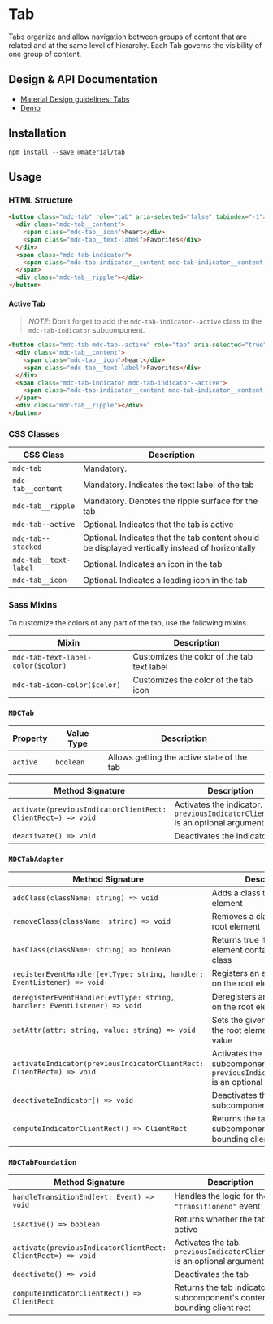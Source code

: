 <!--docs:
title: "Tab"
layout: detail
section: components
excerpt: "Governs the visibility of one of several groups of content."
iconId: tabs
path: /catalog/tabs/tab/
-->

# Tab

Tabs organize and allow navigation between groups of content that are related and at the same level of hierarchy.
Each Tab governs the visibility of one group of content.

## Design & API Documentation

<ul class="icon-list">
  <li class="icon-list-item icon-list-item--spec">
    <a href="https://material.io/go/design-tabs">Material Design guidelines: Tabs</a>
  </li>
  <li class="icon-list-item icon-list-item--link">
    <a href="https://material-components.github.io/material-components-web-catalog/#/component/tabs">Demo</a>
  </li>
</ul>

## Installation
```
npm install --save @material/tab
```

## Usage

### HTML Structure

```html
<button class="mdc-tab" role="tab" aria-selected="false" tabindex="-1">
  <div class="mdc-tab__content">
    <span class="mdc-tab__icon">heart</div>
    <span class="mdc-tab__text-label">Favorites</div>
  </div>
  <span class="mdc-tab-indicator">
    <span class="mdc-tab-indicator__content mdc-tab-indicator__content--underline"></span>
  </span>
  <div class="mdc-tab__ripple"></div>
</button>
```

#### Active Tab

>*NOTE*: Don't forget to add the `mdc-tab-indicator--active` class to the `mdc-tab-indicator` subcomponent.

```html
<button class="mdc-tab mdc-tab--active" role="tab" aria-selected="true">
  <div class="mdc-tab__content">
    <span class="mdc-tab__icon">heart</div>
    <span class="mdc-tab__text-label">Favorites</div>
  </div>
  <span class="mdc-tab-indicator mdc-tab-indicator--active">
    <span class="mdc-tab-indicator__content mdc-tab-indicator__content--underline"></span>
  </span>
  <div class="mdc-tab__ripple"></div>
</button>
```

### CSS Classes

CSS Class | Description
--- | ---
`mdc-tab` | Mandatory.
`mdc-tab__content` | Mandatory. Indicates the text label of the tab
`mdc-tab__ripple` | Mandatory. Denotes the ripple surface for the tab
`mdc-tab--active` | Optional. Indicates that the tab is active
`mdc-tab--stacked` | Optional. Indicates that the tab content should be displayed vertically instead of horizontally
`mdc-tab__text-label` | Optional. Indicates an icon in the tab
`mdc-tab__icon` | Optional. Indicates a leading icon in the tab

### Sass Mixins

To customize the colors of any part of the tab, use the following mixins.

Mixin | Description
--- | ---
`mdc-tab-text-label-color($color)` | Customizes the color of the tab text label
`mdc-tab-icon-color($color)` | Customizes the color of the tab icon

### `MDCTab`

Property | Value Type | Description
--- | --- | ---
`active` | `boolean` | Allows getting the active state of the tab

Method Signature | Description
--- | ---
`activate(previousIndicatorClientRect: ClientRect=) => void` | Activates the indicator.  `previousIndicatorClientRect` is an optional argument
`deactivate() => void` | Deactivates the indicator


### `MDCTabAdapter`

Method Signature | Description
--- | ---
`addClass(className: string) => void` | Adds a class to the root element
`removeClass(className: string) => void` | Removes a class from the root element
`hasClass(className: string) => boolean` | Returns true if the root element contains the given class
`registerEventHandler(evtType: string, handler: EventListener) => void` | Registers an event listener on the root element
`deregisterEventHandler(evtType: string, handler: EventListener) => void` | Deregisters an event listener on the root element
`setAttr(attr: string, value: string) => void` | Sets the given attribute on the root element to the given value
`activateIndicator(previousIndicatorClientRect: ClientRect=) => void` | Activates the tab indicator subcomponent. `previousIndicatorClientRect` is an optional argument
`deactivateIndicator() => void` | Deactivates the tab indicator subcomponent
`computeIndicatorClientRect() => ClientRect` | Returns the tab indicator subcomponent's content bounding client rect

### `MDCTabFoundation`

Method Signature | Description
--- | ---
`handleTransitionEnd(evt: Event) => void` | Handles the logic for the `"transitionend"` event
`isActive() => boolean` | Returns whether the tab is active
`activate(previousIndicatorClientRect: ClientRect=) => void` | Activates the tab. `previousIndicatorClientRect` is an optional argument
`deactivate() => void` | Deactivates the tab
`computeIndicatorClientRect() => ClientRect` | Returns the tab indicator subcomponent's content bounding client rect
